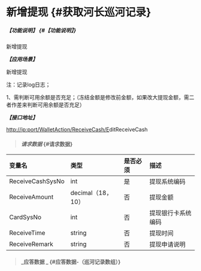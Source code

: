 # 新增提现 {#获取河长巡河记录}

##### _【功能说明】_ {#【功能说明】}

新增提现

_**【应用场景】**_

新增提现

注：记录log日志；

1、需判断可用余额是否充足；（冻结金额是修改前金额，如果改大提现金额，需二者作差来判断可用余额是否充足）

_**【接口地址】**_

[http://ip:port/WalletAction/ReceiveCash/E](http://ip:port/HMQuery/PatrolRiver/GetPatrolRivers)ditReceiveCash

> #### _请求数据_ {#请求数据}

| 变量名 | 类型 | 是否必须 | 描述 |
| :--- | :--- | :--- | :--- |
| ReceiveCashSysNo | int | 是 | 提现系统编码 |
| ReceiveAmount | decimal（18，10） | 否 | 提现金额 |
| CardSysNo | int | 否 | 提现银行卡系统编码 |
| ReceiveTime | string | 否 | 提现时间 |
| ReceiveRemark | string | 否 | 提现申请说明 |

> #### _应答数据 _ {#应答数据-（巡河记录数组）}



